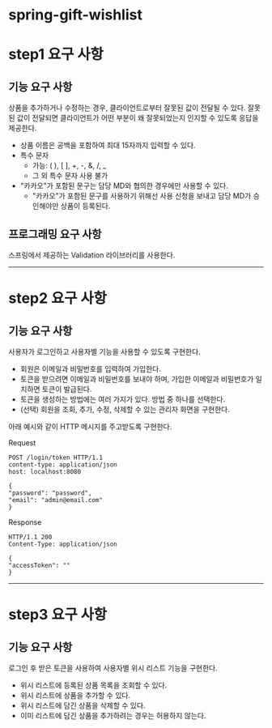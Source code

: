 # spring-gift-wishlist

# step1 요구 사항
## 기능 요구 사항
상품을 추가하거나 수정하는 경우, 클라이언트로부터 잘못된 값이 전달될 수 있다. 잘못된 값이 전달되면 클라이언트가 어떤 부분이 왜 잘못되었는지 인지할 수 있도록 응답을 제공한다.
* 상품 이름은 공백을 포함하여 최대 15자까지 입력할 수 있다.
* 특수 문자
  - 가능: ( ), [ ], +, -, &, /, _
  - 그 외 특수 문자 사용 불가
* "카카오"가 포함된 문구는 담당 MD와 협의한 경우에만 사용할 수 있다.
  - "카카오"가 포함된 문구를 사용하기 위해선 사용 신청을 보내고 담당 MD가 승인해야만 상품이 등록된다.

## 프로그래밍 요구 사항
스프링에서 제공하는 Validation 라이브러리를 사용한다.

--- 

# step2 요구 사항
## 기능 요구 사항
사용자가 로그인하고 사용자별 기능을 사용할 수 있도록 구현한다.
* 회원은 이메일과 비밀번호를 입력하여 가입한다.
* 토큰을 받으려면 이메일과 비밀번호를 보내야 하며, 가입한 이메일과 비밀번호가 일치하면 토큰이 발급된다.
* 토큰을 생성하는 방법에는 여러 가지가 있다. 방법 중 하나를 선택한다.
* (선택) 회원을 조회, 추가, 수정, 삭제할 수 있는 관리자 화면을 구현한다.

아래 예시와 같이 HTTP 메시지를 주고받도록 구현한다.

Request
```
POST /login/token HTTP/1.1
content-type: application/json
host: localhost:8080

{
"password": "password",
"email": "admin@email.com"
}
```


Response
```
HTTP/1.1 200
Content-Type: application/json

{
"accessToken": ""
}
```
---

# step3 요구 사항
## 기능 요구 사항
로그인 후 받은 토큰을 사용하여 사용자별 위시 리스트 기능을 구현한다.

* 위시 리스트에 등록된 상품 목록을 조회할 수 있다.
* 위시 리스트에 상품을 추가할 수 있다.
* 위시 리스트에 담긴 상품을 삭제할 수 있다.
* 이미 리스트에 담긴 상품을 추가하려는 경우는 허용하지 않는다.
